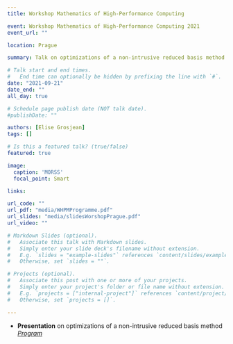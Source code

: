 ```yaml
---
title: Workshop Mathematics of High-Performance Computing

event: Workshop Mathematics of High-Performance Computing 2021
event_url: ""

location: Prague

summary: Talk on optimizations of a non-intrusive reduced basis method

# Talk start and end times.
#   End time can optionally be hidden by prefixing the line with `#`.
date: "2021-09-21"
date_end: ""
all_day: true

# Schedule page publish date (NOT talk date).
#publishDate: ""

authors: [Elise Grosjean]
tags: []

# Is this a featured talk? (true/false)
featured: true

image:
  caption: 'MORSS'
  focal_point: Smart

links:

url_code: ""
url_pdf: "media/WHPMProgramme.pdf"
url_slides: "media/slidesWorshopPrague.pdf"
url_video: ""

# Markdown Slides (optional).
#   Associate this talk with Markdown slides.
#   Simply enter your slide deck's filename without extension.
#   E.g. `slides = "example-slides"` references `content/slides/example-slides.md`.
#   Otherwise, set `slides = ""`.

# Projects (optional).
#   Associate this post with one or more of your projects.
#   Simply enter your project's folder or file name without extension.
#   E.g. `projects = ["internal-project"]` references `content/project/deep-learning/index.md`.
#   Otherwise, set `projects = []`.

---
```


- **Presentation** on optimizations of a non-intrusive reduced basis method
[*Program*](https://morss2020.epfl.ch/wp-content/uploads/2020/08/MORSS2020_schedule.pdf)